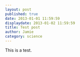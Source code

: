 ```yaml
---
layout: post
published: true
date: 2013-01-01 11:59:59
displaydate: 2013-01-02 11:59:59
title: Test post
author: Jamie
category: science
---
```

This is a test.
